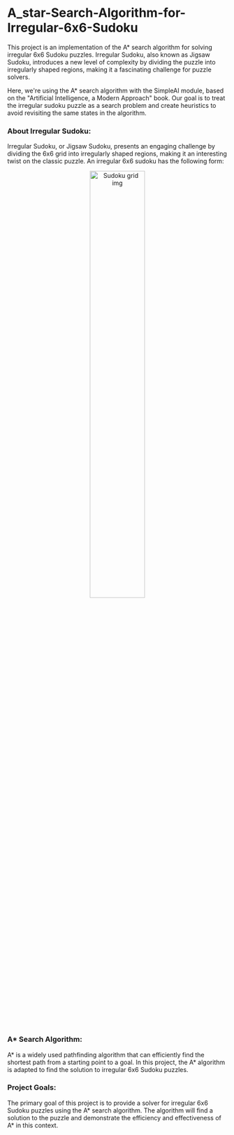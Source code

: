 # A_star-Search-Algorithm-for-Irregular-6x6-Sudoku
This project is an implementation of the A* search algorithm for solving irregular 6x6 Sudoku puzzles. Irregular Sudoku, also known as Jigsaw Sudoku, introduces a new level of complexity by dividing the puzzle into irregularly shaped regions, making it a fascinating challenge for puzzle solvers.

Here, we're using the A* search algorithm with the SimpleAI module, based on the "Artificial Intelligence, a Modern Approach" book. Our goal is to treat the irregular sudoku puzzle as a search problem and create heuristics to avoid revisiting the same states in the algorithm.

### About Irregular Sudoku:

Irregular Sudoku, or Jigsaw Sudoku, presents an engaging challenge by dividing the 6x6 grid into irregularly shaped regions, making it an interesting twist on the classic puzzle.
An irregular 6x6 sudoku has the following form:
<div style='text-align: center';> <img src='[https://i.imgur.com/ckQ8rn7.png](https://github.com/priyankagupta0/A_star-Search-Algorithm-for-Irregular-6x6-Sudoku/assets/88431384/8bf75569-fdc5-4792-894e-4a4ad70f142a)' alt='Sudoku grid img'  width='50%'> </div>

### A* Search Algorithm:

A* is a widely used pathfinding algorithm that can efficiently find the shortest path from a starting point to a goal. In this project, the A* algorithm is adapted to find the solution to irregular 6x6 Sudoku puzzles.

### Project Goals:

The primary goal of this project is to provide a solver for irregular 6x6 Sudoku puzzles using the A* search algorithm. The algorithm will find a solution to the puzzle and demonstrate the efficiency and effectiveness of A* in this context.
